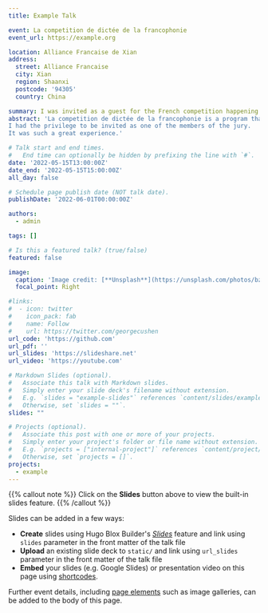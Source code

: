 ```yaml
---
title: Example Talk

event: La competition de dictée de la francophonie
event_url: https://example.org

location: Alliance Francaise de Xian
address:
  street: Alliance Francaise
  city: Xian
  region: Shaanxi
  postcode: '94305'
  country: China

summary: I was invited as a guest for the French competition happening at the Alliance Francaise.
abstract: 'La competition de dictée de la francophonie is a program that is usually held by the @Alliance Francaise in Xian to help Chinese students improving their french written skills.
I had the privilege to be invited as one of the members of the jury.
It was such a great experience.'

# Talk start and end times.
#   End time can optionally be hidden by prefixing the line with `#`.
date: '2022-05-15T13:00:00Z'
date_end: '2022-05-15T15:00:00Z'
all_day: false

# Schedule page publish date (NOT talk date).
publishDate: '2022-06-01T00:00:00Z'

authors:
  - admin

tags: []

# Is this a featured talk? (true/false)
featured: false

image:
  caption: 'Image credit: [**Unsplash**](https://unsplash.com/photos/bzdhc5b3Bxs)'
  focal_point: Right

#links:
#  - icon: twitter
#    icon_pack: fab
#    name: Follow
#    url: https://twitter.com/georgecushen
url_code: 'https://github.com'
url_pdf: ''
url_slides: 'https://slideshare.net'
url_video: 'https://youtube.com'

# Markdown Slides (optional).
#   Associate this talk with Markdown slides.
#   Simply enter your slide deck's filename without extension.
#   E.g. `slides = "example-slides"` references `content/slides/example-slides.md`.
#   Otherwise, set `slides = ""`.
slides: ""

# Projects (optional).
#   Associate this post with one or more of your projects.
#   Simply enter your project's folder or file name without extension.
#   E.g. `projects = ["internal-project"]` references `content/project/deep-learning/index.md`.
#   Otherwise, set `projects = []`.
projects:
  - example
---
```


{{% callout note %}}
Click on the **Slides** button above to view the built-in slides feature.
{{% /callout %}}

Slides can be added in a few ways:

- **Create** slides using Hugo Blox Builder's [_Slides_](https://docs.hugoblox.com/reference/content-types/) feature and link using `slides` parameter in the front matter of the talk file
- **Upload** an existing slide deck to `static/` and link using `url_slides` parameter in the front matter of the talk file
- **Embed** your slides (e.g. Google Slides) or presentation video on this page using [shortcodes](https://docs.hugoblox.com/reference/markdown/).

Further event details, including [page elements](https://docs.hugoblox.com/reference/markdown/) such as image galleries, can be added to the body of this page.
